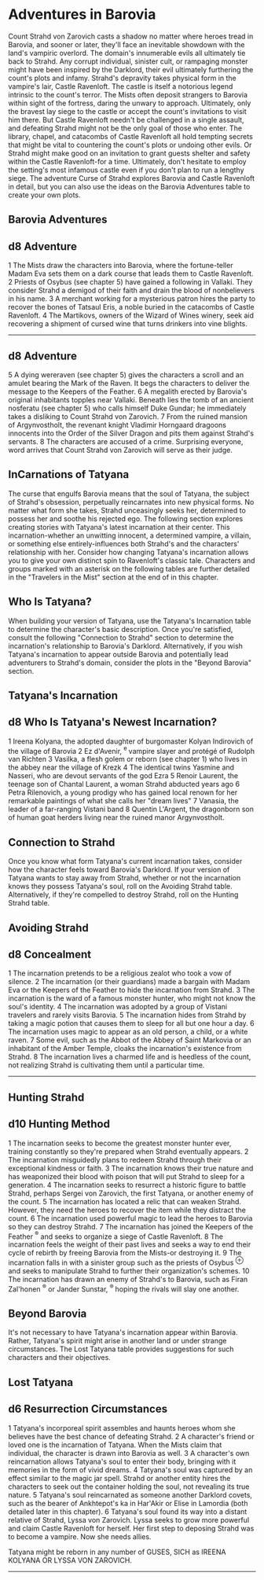 # Adventures in Barovia

Count Strahd von Zarovich casts a shadow no matter where heroes tread in Barovia, and sooner or later, they'll face an inevitable showdown with the land's vampiric overlord. The domain's innumerable evils all ultimately tie back to Strahd. Any corrupt individual, sinister cult, or rampaging monster might have been inspired by the Darklord, their evil ultimately furthering the count's plots and infamy.
Strahd's depravity takes physical form in the vampire's lair, Castle Ravenloft. The castle is itself a notorious legend intrinsic to the count's terror. The Mists often deposit strangers to Barovia within sight of the fortress, daring the unwary to approach. Ultimately, only the bravest lay siege to the castle or accept the count's invitations to visit him there. But Castle Ravenloft needn't be challenged in a single assault, and defeating Strahd might not be the only goal of those who enter. The library, chapel, and catacombs of Castle Ravenloft all hold tempting secrets that might be vital to countering the count's plots or undoing other evils. Or Strahd might make good on an invitation to grant guests shelter and safety within the Castle Ravenloft-for a time. Ultimately, don't hesitate to employ the setting's most infamous castle even if you don't plan to run a lengthy siege.
The adventure Curse of Strahd explores Barovia and Castle Ravenloft in detail, but you can also use the ideas on the Barovia Adventures table to create your own plots.

## Barovia Adventures

## d8 Adventure

1 The Mists draw the characters into Barovia, where the fortune-teller Madam Eva sets them on a dark course that leads them to Castle Ravenloft.
2 Priests of Osybus (see chapter 5) have gained a following in Vallaki. They consider Strahd a demigod of their faith and drain the blood of nonbelievers in his name.
3 A merchant working for a mysterious patron hires the party to recover the bones of Tatsaul Eris, a noble buried in the catacombs of Castle Ravenloft.
4 The Martikovs, owners of the Wizard of Wines winery, seek aid recovering a shipment of cursed wine that turns drinkers into vine blights.

---

## d8 Adventure

5 A dying wereraven (see chapter 5) gives the characters a scroll and an amulet bearing the Mark of the Raven. It begs the characters to deliver the message to the Keepers of the Feather.
6 A megalith erected by Barovia's original inhabitants topples near Vallaki. Beneath lies the tomb of an ancient nosferatu (see chapter 5) who calls himself Duke Gundar; he immediately takes a disliking to Count Strahd von Zarovich.
7 From the ruined mansion of Argynvostholt, the revenant knight Vladimir Horngaard dragoons innocents into the Order of the Silver Dragon and pits them against Strahd's servants.
8 The characters are accused of a crime. Surprising everyone, word arrives that Count Strahd von Zarovich will serve as their judge.

## InCarnations of Tatyana

The curse that engulfs Barovia means that the soul of Tatyana, the subject of Strahd's obsession, perpetually reincarnates into new physical forms. No matter what form she takes, Strahd unceasingly seeks her, determined to possess her and soothe his rejected ego. The following section explores creating stories with Tatyana's latest incarnation at their center. This incarnation-whether an unwitting innocent, a determined vampire, a villain, or something else entirely-influences both Strahd's and the characters' relationship with her. Consider how changing Tatyana's incarnation allows you to give your own distinct spin to Ravenloft's classic tale.
Characters and groups marked with an asterisk on the following tables are further detailed in the "Travelers in the Mist" section at the end of in this chapter.

## Who Is Tatyana?

When building your version of Tatyana, use the Tatyana's Incarnation table to determine the character's basic description. Once you're satisfied, consult the following "Connection to Strahd" section to determine the incarnation's relationship to Barovia's Darklord. Alternatively, if you wish Tatyana's incarnation to appear outside Barovia and potentially lead adventurers to Strahd's domain, consider the plots in the "Beyond Barovia" section.

## Tatyana's Incarnation

## d8 Who Is Tatyana's Newest Incarnation?

1 Ireena Kolyana, the adopted daughter of burgomaster Kolyan Indirovich of the village of Barovia
2 Ez d'Avenir, ${ }^{\text {e }}$ vampire slayer and protégé of Rudolph van Richten
3 Vasilka, a flesh golem or reborn (see chapter 1) who lives in the abbey near the village of Krezk
4 The identical twins Yasmine and Nasseri, who are devout servants of the god Ezra
5 Renoir Laurent, the teenage son of Chantal Laurent, a woman Strahd abducted years ago
6 Petra Rilenovich, a young prodigy who has gained local renown for her remarkable paintings of what she calls her "dream lives"
7 Vanasia, the leader of a far-ranging Vistani band
8 Quentin L'Argent, the dragonborn son of human goat herders living near the ruined manor Argynvostholt.

## Connection to Strahd

Once you know what form Tatyana's current incarnation takes, consider how the character feels toward Barovia's Darklord. If your version of Tatyana wants to stay away from Strahd, whether or not the incarnation knows they possess Tatyana's soul, roll on the Avoiding Strahd table. Alternatively, if they're compelled to destroy Strahd, roll on the Hunting Strahd table.

## Avoiding Strahd

## d8 Concealment

1 The incarnation pretends to be a religious zealot who took a vow of silence.
2 The incarnation (or their guardians) made a bargain with Madam Eva or the Keepers of the Feather to hide the incarnation from Strahd.
3 The incarnation is the ward of a famous monster hunter, who might not know the soul's identity.
4 The incarnation was adopted by a group of Vistani travelers and rarely visits Barovia.
5 The incarnation hides from Strahd by taking a magic potion that causes them to sleep for all but one hour a day.
6 The incarnation uses magic to appear as an old person, a child, or a white raven.
7 Some evil, such as the Abbot of the Abbey of Saint Markovia or an inhabitant of the Amber Temple, cloaks the incarnation's existence from Strahd.
8 The incarnation lives a charmed life and is heedless of the count, not realizing Strahd is cultivating them until a particular time.

---

## Hunting Strahd

## d10 Hunting Method

1 The incarnation seeks to become the greatest monster hunter ever, training constantly so they're prepared when Strahd eventually appears.
2 The incarnation misguidedly plans to redeem Strahd through their exceptional kindness or faith.
3 The incarnation knows their true nature and has weaponized their blood with poison that will put Strahd to sleep for a generation.
4 The incarnation seeks to resurrect a historic figure to battle Strahd, perhaps Sergei von Zarovich, the first Tatyana, or another enemy of the count.
5 The incarnation has located a relic that can weaken Strahd. However, they need the heroes to recover the item while they distract the count.
6 The incarnation used powerful magic to lead the heroes to Barovia so they can destroy Strahd.
7 The incarnation has joined the Keepers of the Feather ${ }^{\circledR}$ and seeks to organize a siege of Castle Ravenloft.
8 The incarnation feels the weight of their past lives and seeks a way to end their cycle of rebirth by freeing Barovia from the Mists-or destroying it.
9 The incarnation falls in with a sinister group such as the priests of Osybus ${ }^{\oplus}$ and seeks to manipulate Strahd to further their organization's schemes.
10 The incarnation has drawn an enemy of Strahd's to Barovia, such as Firan Zal'honen ${ }^{\circledR}$ or Jander Sunstar, ${ }^{\text {® }}$ hoping the rivals will slay one another.

## Beyond Barovia

It's not necessary to have Tatyana's incarnation appear within Barovia. Rather, Tatyana's spirit might arise in another land or under strange circumstances. The Lost Tatyana table provides suggestions for such characters and their objectives.

## Lost Tatyana

## d6 Resurrection Circumstances

1 Tatyana's incorporeal spirit assembles and haunts heroes whom she believes have the best chance of defeating Strahd.
2 A character's friend or loved one is the incarnation of Tatyana. When the Mists claim that individual, the character is drawn into Barovia as well.
3 A character's own reincarnation allows Tatyana's soul to enter their body, bringing with it memories in the form of vivid dreams.
4 Tatyana's soul was captured by an effect similar to the magic jar spell. Strahd or another entity hires the characters to seek out the container holding the soul, not revealing its true nature.
5 Tatyana's soul reincarnated as someone another Darklord covets, such as the bearer of Ankhtepot's ka in Har'Akir or Elise in Lamordia (both detailed later in this chapter).
6 Tatyana's soul found its way into a distant relative of Strahd, Lyssa von Zarovich. Lyssa seeks to grow more powerful and claim Castle Ravenloft for herself. Her first step to deposing Strahd was to become a vampire. Now she needs allies.

Tatyana might be reborn in any number of GUSES, SICH as IREENA KOLYANA OR LYSSA VON ZAROVICH.

---